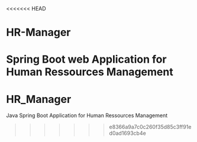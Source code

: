 <<<<<<< HEAD
# HR-Manager
Spring Boot web Application for Human Ressources Management
=======
# HR_Manager
Java Spring Boot Application for Human Ressources Management
>>>>>>> e8366a9a7c0c260f35d85c3ff91ed0ad1693cb4e
